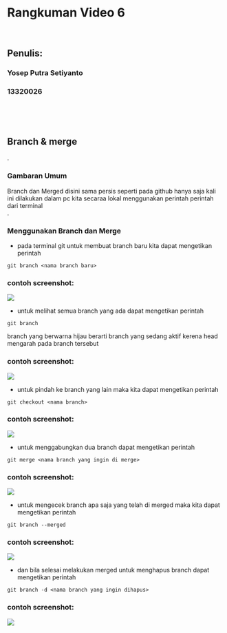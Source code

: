 # Rangkuman Video 6

<p>&nbsp;</p>

## Penulis:
### Yosep Putra Setiyanto
### 13320026

<p>&nbsp;</p>
<p>&nbsp;</p>

## Branch & merge
.
### Gambaran Umum

Branch dan Merged disini sama persis seperti pada github hanya saja kali ini dilakukan dalam pc kita secaraa lokal menggunakan perintah perintah dari terminal  
.
### Menggunakan Branch dan Merge

- pada terminal git untuk membuat branch baru kita dapat mengetikan perintah

```
git branch <nama branch baru>
```
### contoh screenshot:
![](screenshots/.png)
 
- untuk melihat semua branch yang ada dapat mengetikan perintah

```
git branch 
```

branch yang berwarna hijau berarti branch yang sedang aktif kerena head mengarah pada branch tersebut
### contoh screenshot:
![](screenshots/.png)
 
- untuk pindah ke branch yang lain maka kita dapat mengetikan perintah

```
git checkout <nama branch>
```
### contoh screenshot:
![](screenshots/.png)
 
- untuk menggabungkan dua branch dapat mengetikan perintah

```
git merge <nama branch yang ingin di merge>
```
### contoh screenshot:
![](screenshots/.png)
 
- untuk mengecek branch apa saja yang telah di merged maka kita dapat mengetikan perintah

```
git branch --merged
```
### contoh screenshot:
![](screenshots/.png)
 
- dan bila selesai melakukan merged untuk menghapus branch dapat mengetikan perintah

```
git branch -d <nama branch yang ingin dihapus>
```
### contoh screenshot:
![](screenshots/.png)
 
<p>&nbsp;</p>